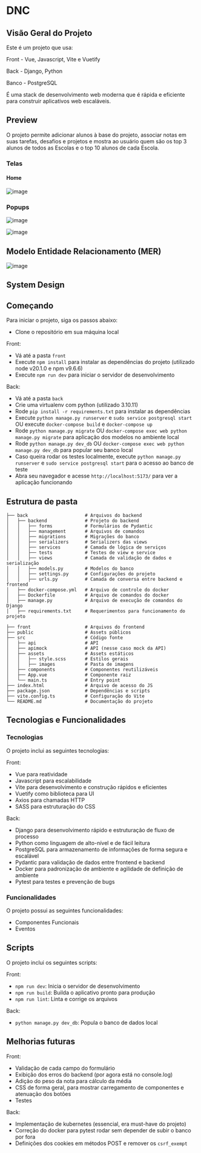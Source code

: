 # DNC

## Visão Geral do Projeto

Este é um projeto que usa:

Front - Vue, Javascript, Vite e Vuetify

Back - Django, Python

Banco - PostgreSQL

É uma stack de desenvolvimento web moderna que é rápida e eficiente para construir aplicativos web escaláveis.

## Preview

O projeto permite adicionar alunos à base do projeto, associar notas em suas tarefas, desafios e projetos e mostra ao usuário quem são os top 3 alunos de todos as Escolas e o top 10 alunos de cada Escola.

### Telas

#### Home

![image](https://github.com/augustopiatto/dnc-processoseletivo/assets/77405968/dd5dd507-2e80-4b40-9286-7fd2b6dca64f)

### Popups

![image](https://github.com/augustopiatto/dnc-processoseletivo/assets/77405968/13f4da8b-eaf7-4e35-8c37-c7129761c931)

![image](https://github.com/augustopiatto/dnc-processoseletivo/assets/77405968/d10dff24-2b37-46a9-b07b-389203989f6a)

## Modelo Entidade Relacionamento (MER)

![image](https://github.com/augustopiatto/dnc-processoseletivo/assets/77405968/a86d244a-0cfe-446f-a31b-78be7619b336)

## System Design

## Começando

Para iniciar o projeto, siga os passos abaixo:

- Clone o repositório em sua máquina local

Front:

- Vá até a pasta `front`
- Execute `npm install` para instalar as dependências do projeto (utilizado node v20.1.0 e npm v9.6.6)
- Execute `npm run dev` para iniciar o servidor de desenvolvimento

Back:

- Vá até a pasta `back`
- Crie uma virtualenv com python (utilizado 3.10.11)
- Rode `pip install -r requirements.txt` para instalar as dependências
- Execute `python manage.py runserver` e `sudo service postgresql start` OU execute `docker-compose build` e `docker-compose up`
- Rode `python manage.py migrate` OU `docker-compose exec web python manage.py migrate` para aplicação dos modelos no ambiente local
- Rode `python manage.py dev_db` OU `docker-compose exec web python manage.py dev_db` para popular seu banco local
- Caso queira rodar os testes localmente, execute `python manage.py runserver` e `sudo service postgresql start` para o acesso ao banco de teste
- Abra seu navegador e acesse `http://localhost:5173/` para ver a aplicação funcionando

## Estrutura de pasta

```
├── back                     # Arquivos do backend
│   ├── backend              # Projeto do backend
│   │   ├── forms            # Formulários de Pydantic
│   │   ├── management       # Arquivos de comandos
│   │   ├── migrations       # Migrações do banco
│   │   ├── serializers      # Serializers das views
│   │   ├── services         # Camada de lógica de serviços
│   │   ├── tests            # Testes de view e service
│   │   ├── views            # Camada de validação de dados e serialização
│   │   ├── models.py        # Modelos do banco
│   │   ├── settings.py      # Configurações do projeto
│   │   ├── urls.py          # Camada de conversa entre backend e frontend
│   ├── docker-compose.yml   # Arquivo de controle do docker
│   ├── Dockerfile           # Arquivo de comandos do docker
│   ├── manage.py            # Arquivo de execução de comandos do Django
│   ├── requirements.txt     # Requerimentos para funcionamento do projeto

├── front                    # Arquivos do frontend
├── public                   # Assets públicos
├── src                      # Código fonte
│   ├── api                  # API
│   ├── apimock              # API (nesse caso mock da API)
│   ├── assets               # Assets estáticos
│   │   ├── style.scss       # Estilos gerais
│   │   ├── images           # Pasta de imagens
│   ├── components           # Componentes reutilizáveis
│   ├── App.vue              # Componente raiz
│   └── main.ts              # Entry point
├── index.html               # Arquivo de acesso do JS
├── package.json             # Dependências e scripts
├── vite.config.ts           # Configuração do Vite
└── README.md                # Documentação do projeto
```

## Tecnologias e Funcionalidades

### Tecnologias

O projeto inclui as seguintes tecnologias:

Front:

- Vue para reatividade
- Javascript para escalabilidade
- Vite para desenvolvimento e construção rápidos e eficientes
- Vuetify como biblioteca para UI
- Axios para chamadas HTTP
- SASS para estruturação do CSS

Back:

- Django para desenvolvimento rápido e estruturação de fluxo de processo
- Python como linguagem de alto-nível e de fácil leitura
- PostgreSQL para armazenamento de informações de forma segura e escalável
- Pydantic para validação de dados entre frontend e backend
- Docker para padronização de ambiente e agilidade de definição de ambiente
- Pytest para testes e prevenção de bugs

### Funcionalidades

O projeto possui as seguintes funcionalidades:

- Componentes Funcionais
- Eventos

## Scripts

O projeto inclui os seguintes scripts:

Front:

- `npm run dev`: Inicia o servidor de desenvolvimento
- `npm run build`: Builda o aplicativo pronto para produção
- `npm run lint`: Linta e corrige os arquivos

Back:

- `python manage.py dev_db`: Popula o banco de dados local

## Melhorias futuras

Front:

- Validação de cada campo do formulário
- Exibição dos erros do backend (por agora está no console.log)
- Adição do peso da nota para cálculo da média
- CSS de forma geral, para mostrar carregamento de componentes e atenuação dos botões
- Testes

Back:

- Implementação de kubernetes (essencial, era must-have do projeto)
- Correção do docker para pytest rodar sem depender de subir o banco por fora
- Definições dos cookies em métodos POST e remover os `csrf_exempt`
